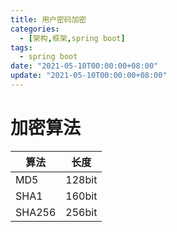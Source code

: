 ```yaml
---
title: 用户密码加密
categories: 
  - [架构,框架,spring boot]
tags:
  - spring boot
date: "2021-05-10T00:00:00+08:00"
update: "2021-05-10T00:00:00+08:00"
---
```


# 加密算法

| 算法   | 长度   |
| ------ | ------ |
| MD5    | 128bit |
| SHA1   | 160bit |
| SHA256 | 256bit |


